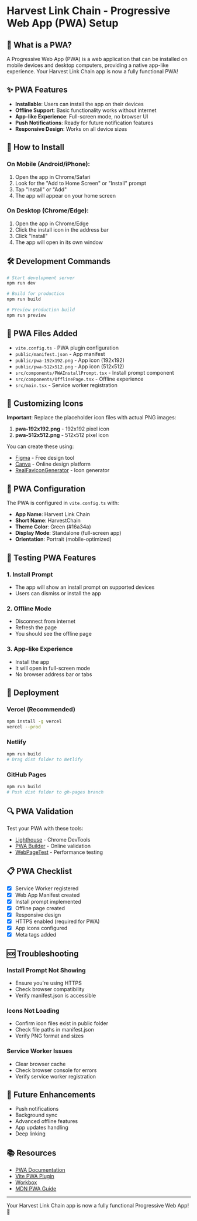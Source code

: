 # Harvest Link Chain - Progressive Web App (PWA) Setup

## 🚀 What is a PWA?

A Progressive Web App (PWA) is a web application that can be installed on mobile devices and desktop computers, providing a native app-like experience. Your Harvest Link Chain app is now a fully functional PWA!

## ✨ PWA Features

- **Installable**: Users can install the app on their devices
- **Offline Support**: Basic functionality works without internet
- **App-like Experience**: Full-screen mode, no browser UI
- **Push Notifications**: Ready for future notification features
- **Responsive Design**: Works on all device sizes

## 📱 How to Install

### On Mobile (Android/iPhone):
1. Open the app in Chrome/Safari
2. Look for the "Add to Home Screen" or "Install" prompt
3. Tap "Install" or "Add"
4. The app will appear on your home screen

### On Desktop (Chrome/Edge):
1. Open the app in Chrome/Edge
2. Click the install icon in the address bar
3. Click "Install"
4. The app will open in its own window

## 🛠️ Development Commands

```bash
# Start development server
npm run dev

# Build for production
npm run build

# Preview production build
npm run preview
```

## 📁 PWA Files Added

- `vite.config.ts` - PWA plugin configuration
- `public/manifest.json` - App manifest
- `public/pwa-192x192.png` - App icon (192x192)
- `public/pwa-512x512.png` - App icon (512x512)
- `src/components/PWAInstallPrompt.tsx` - Install prompt component
- `src/components/OfflinePage.tsx` - Offline experience
- `src/main.tsx` - Service worker registration

## 🎨 Customizing Icons

**Important**: Replace the placeholder icon files with actual PNG images:

1. **pwa-192x192.png** - 192x192 pixel icon
2. **pwa-512x512.png** - 512x512 pixel icon

You can create these using:
- [Figma](https://figma.com) - Free design tool
- [Canva](https://canva.com) - Online design platform
- [RealFaviconGenerator](https://realfavicongenerator.net/) - Icon generator

## 🔧 PWA Configuration

The PWA is configured in `vite.config.ts` with:

- **App Name**: Harvest Link Chain
- **Short Name**: HarvestChain
- **Theme Color**: Green (#16a34a)
- **Display Mode**: Standalone (full-screen app)
- **Orientation**: Portrait (mobile-optimized)

## 📱 Testing PWA Features

### 1. Install Prompt
- The app will show an install prompt on supported devices
- Users can dismiss or install the app

### 2. Offline Mode
- Disconnect from internet
- Refresh the page
- You should see the offline page

### 3. App-like Experience
- Install the app
- It will open in full-screen mode
- No browser address bar or tabs

## 🚀 Deployment

### Vercel (Recommended)
```bash
npm install -g vercel
vercel --prod
```

### Netlify
```bash
npm run build
# Drag dist folder to Netlify
```

### GitHub Pages
```bash
npm run build
# Push dist folder to gh-pages branch
```

## 🔍 PWA Validation

Test your PWA with these tools:
- [Lighthouse](https://developers.google.com/web/tools/lighthouse) - Chrome DevTools
- [PWA Builder](https://www.pwabuilder.com/) - Online validation
- [WebPageTest](https://www.webpagetest.org/) - Performance testing

## 📋 PWA Checklist

- [x] Service Worker registered
- [x] Web App Manifest created
- [x] Install prompt implemented
- [x] Offline page created
- [x] Responsive design
- [x] HTTPS enabled (required for PWA)
- [x] App icons configured
- [x] Meta tags added

## 🆘 Troubleshooting

### Install Prompt Not Showing
- Ensure you're using HTTPS
- Check browser compatibility
- Verify manifest.json is accessible

### Icons Not Loading
- Confirm icon files exist in public folder
- Check file paths in manifest.json
- Verify PNG format and sizes

### Service Worker Issues
- Clear browser cache
- Check browser console for errors
- Verify service worker registration

## 🔮 Future Enhancements

- Push notifications
- Background sync
- Advanced offline features
- App updates handling
- Deep linking

## 📚 Resources

- [PWA Documentation](https://web.dev/progressive-web-apps/)
- [Vite PWA Plugin](https://vite-pwa.dev/)
- [Workbox](https://developers.google.com/web/tools/workbox)
- [MDN PWA Guide](https://developer.mozilla.org/en-US/docs/Web/Progressive_web_apps)

---

Your Harvest Link Chain app is now a fully functional Progressive Web App! 🎉
